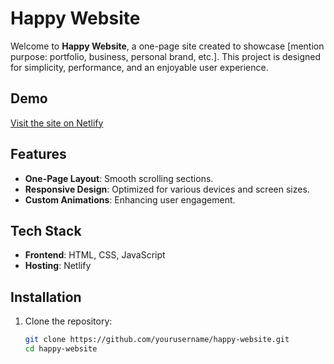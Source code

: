 # Happy Website

Welcome to **Happy Website**, a one-page site created to showcase [mention purpose: portfolio, business, personal brand, etc.]. This project is designed for simplicity, performance, and an enjoyable user experience.

## Demo

[Visit the site on Netlify](https://one-page-happy-website.netlify.app/)

## Features

- **One-Page Layout**: Smooth scrolling sections.
- **Responsive Design**: Optimized for various devices and screen sizes.
- **Custom Animations**: Enhancing user engagement.

## Tech Stack

- **Frontend**: HTML, CSS, JavaScript
- **Hosting**: Netlify

## Installation

1. Clone the repository:
   ```bash
   git clone https://github.com/yourusername/happy-website.git
   cd happy-website
